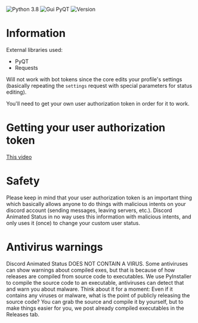![Python 3.8](https://img.shields.io/badge/python-3.8-brightgreen) ![Gui PyQT](https://img.shields.io/badge/gui-pyqt-blue) ![Version](https://img.shields.io/badge/version-2.0.1-green)

# Information
External libraries used:
* PyQT
* Requests  
 
Will not work with bot tokens since the core edits your profile's settings (basically repeating the `settings` request with special parameters for status editing).  
  
You'll need to get your own user authorization token in order for it to work.

# Getting your user authorization token
[This video](https://youtu.be/tI1lzqzLQCs)

# Safety
Please keep in mind that your user authorization token is an important thing which basically allows anyone to do things with malicious intents on your discord account (sending messages, leaving servers, etc.). Discord Animated Status in no way uses this information with malicious intents, and only uses it (once) to change your custom user status.

# Antivirus warnings
Discord Animated Status DOES NOT CONTAIN A VIRUS. Some antiviruses can show warnings about compiled exes, but that is because of how releases are compiled from source code to executables. We use PyInstaller to compile the source code to an executable, antiviruses can detect that and warn you about malware. Think about it for a moment: Even if it contains any viruses or malware, what is the point of publicly releasing the source code? You can grab the source and compile it by yourself, but to make things easier for you, we post already compiled executables in the Releases tab.